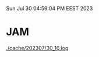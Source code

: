 Sun Jul 30 04:59:04 PM EEST 2023
# JAM
<a href='./cache/202307/30_16.log'>./cache/202307/30_16.log</a>
